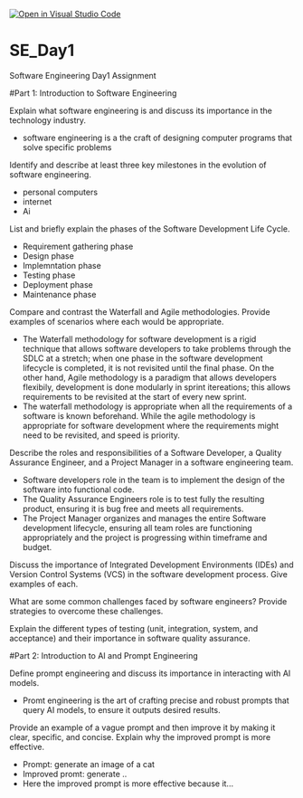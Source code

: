 [![Open in Visual Studio Code](https://classroom.github.com/assets/open-in-vscode-2e0aaae1b6195c2367325f4f02e2d04e9abb55f0b24a779b69b11b9e10269abc.svg)](https://classroom.github.com/online_ide?assignment_repo_id=18429195&assignment_repo_type=AssignmentRepo)
# SE_Day1
Software Engineering Day1 Assignment

#Part 1: Introduction to Software Engineering

Explain what software engineering is and discuss its importance in the technology industry.
- software engineering is a the craft of designing computer programs that solve specific problems

Identify and describe at least three key milestones in the evolution of software engineering.
- personal computers
- internet
- Ai

List and briefly explain the phases of the Software Development Life Cycle.
- Requirement gathering phase
- Design phase
- Implemntation phase
- Testing phase
- Deployment phase
- Maintenance phase

Compare and contrast the Waterfall and Agile methodologies. Provide examples of scenarios where each would be appropriate.
- The Waterfall methodology for software development is a rigid technique that allows software developers to take problems through the SDLC at a stretch; when one phase in the software development lifecycle is completed, it is not revisited until the final phase. On the other hand, Agile methodology is a paradigm that allows developers flexibily, development is done modularly in sprint itereations; this allows requirements to be revisited at the start of every new sprint.
- The waterfall methodology is appropriate when all the requirements of a software is known beforehand. While the agile methodology is appropriate for software development where the requirements might need to be revisited, and speed is priority.

Describe the roles and responsibilities of a Software Developer, a Quality Assurance Engineer, and a Project Manager in a software engineering team.
- Software developers role in the team is to implement the design of the software into functional code.
- The Quality Assurance Engineers role is to test fully the resulting product, ensuring it is bug free and meets all requirements.
- The Project Manager organizes and manages the entire Software development lifecycle, ensuring all team roles are functioning appropriately and the project is progressing within timeframe and budget.


Discuss the importance of Integrated Development Environments (IDEs) and Version Control Systems (VCS) in the software development process. Give examples of each.


What are some common challenges faced by software engineers? Provide strategies to overcome these challenges.


Explain the different types of testing (unit, integration, system, and acceptance) and their importance in software quality assurance.


#Part 2: Introduction to AI and Prompt Engineering


Define prompt engineering and discuss its importance in interacting with AI models.
- Promt engineering is the art of crafting precise and robust prompts that query AI models, to ensure it outputs desired results.


Provide an example of a vague prompt and then improve it by making it clear, specific, and concise. Explain why the improved prompt is more effective.
- Prompt: generate an image of a cat
- Improved promt: generate ..
- Here the improved prompt is more effective because it...
